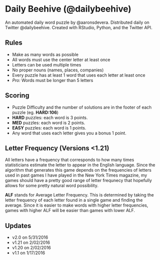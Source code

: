 # Daily Beehive (@dailybeehive)
An automated daily word puzzle by @aaronsdevera. Distributed daily on Twitter @dailybeehive. Created with RStudio, Python, and the Twitter API.

## Rules
- Make as many words as possible
- All words must use the center letter at least once
- Letters can be used multiple times
- No proper nouns (names, places, companies)
- Every puzzle has at least 1 word that uses each letter at least once
- *Pro:* Words must be longer than 5 letters

## Scoring
- Puzzle Difficulty and the number of solutions are in the footer of each puzzle (eg. **HARD:106**)
- **HARD** puzzles: each word is 3 points.
- **MED** puzzles: each word is 2 points.
- **EASY** puzzles: each word is 1 points.
- Any word that uses each letter gives you a bonus 1 point.


## Letter Frequency (Versions <1.21)
All letters have a frequency that corresponds to how many times statisticians estimate the letter to appear in the English language. Since the algorithm that generates this game depends on the frequencies of letters used in past games I have played in the New York Times magazine, my games should have a pretty good range of letter frequnecy that hopefully allows for some pretty natural word possibility.

**ALF** stands for Average Letter Frequency. This is determined by taking the letter frequency of each letter found in a single game and finding the average. Since it is easier to make words with higher letter frequencies, games with higher ALF will be easier than games with lower ALF.

## Updates

- v2.0 on 5/31/2016
- v1.21 on 2/02/2016
- v1.20 on 2/02/2016
- v1.1 on 1/17/2016